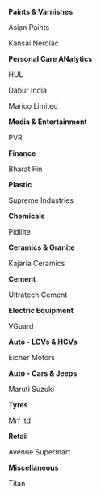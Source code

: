 **Paints & Varnishes**

Asian Paints

Kansai Nerolac


**Personal Care ANalytics**

HUL

Dabur India

Marico Limited


**Media & Entertainment**

PVR


**Finance**

Bharat Fin


**Plastic**

Supreme Industries


**Chemicals**

Pidilite


**Ceramics & Granite**

Kajaria Ceramics


**Cement**

Ultratech Cement


**Electric Equipment**

VGuard


**Auto - LCVs & HCVs**

Eicher Motors


**Auto - Cars & Jeeps**

Maruti Suzuki


**Tyres**

Mrf ltd

**Retail**

Avenue Supermart

**Miscellaneous**

Titan
